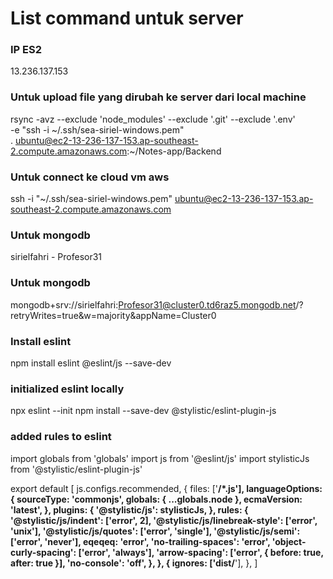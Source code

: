 # **List command untuk server**

### **IP ES2**
13.236.137.153

### **Untuk upload file yang dirubah ke server dari local machine**
rsync -avz --exclude 'node_modules' --exclude '.git' --exclude '.env' \
-e "ssh -i ~/.ssh/sea-siriel-windows.pem" \
. ubuntu@ec2-13-236-137-153.ap-southeast-2.compute.amazonaws.com:~/Notes-app/Backend

### **Untuk connect ke cloud vm aws**
ssh -i "~/.ssh/sea-siriel-windows.pem" ubuntu@ec2-13-236-137-153.ap-southeast-2.compute.amazonaws.com

### **Untuk mongodb**
sirielfahri - Profesor31

### **Untuk mongodb**
mongodb+srv://sirielfahri:Profesor31@cluster0.td6raz5.mongodb.net/?retryWrites=true&w=majority&appName=Cluster0

### **Install eslint**
npm install eslint @eslint/js --save-dev

### **initialized eslint locally**
npx eslint --init
npm install --save-dev @stylistic/eslint-plugin-js

### **added rules to eslint**
import globals from 'globals'
import js from '@eslint/js'
import stylisticJs from '@stylistic/eslint-plugin-js'

export default [
  js.configs.recommended,
  {
    files: ['**/*.js'],
    languageOptions: {
      sourceType: 'commonjs',
      globals: { ...globals.node },
      ecmaVersion: 'latest',
    },
    plugins: {
      '@stylistic/js': stylisticJs,
    },
    rules: {
      '@stylistic/js/indent': ['error', 2],
      '@stylistic/js/linebreak-style': ['error', 'unix'],
      '@stylistic/js/quotes': ['error', 'single'],
      '@stylistic/js/semi': ['error', 'never'],
      eqeqeq: 'error',
      'no-trailing-spaces': 'error',
      'object-curly-spacing': ['error', 'always'],
      'arrow-spacing': ['error', { before: true, after: true }],
      'no-console': 'off',
    },
  },
  {
    ignores: ['dist/**'],
  },
]